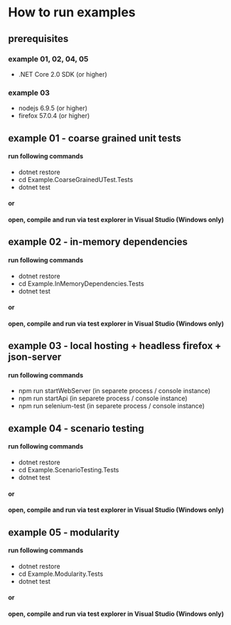 # How to run examples

## prerequisites

### example 01, 02, 04, 05
* .NET Core 2.0 SDK (or higher)

### example 03
* nodejs  6.9.5 (or higher)
* firefox 57.0.4 (or higher)

## example 01 - coarse grained unit tests
#### run following commands
* dotnet restore
* cd Example.CoarseGrainedUTest.Tests 
* dotnet test
#### or
#### open, compile and run via test explorer in Visual Studio (Windows only)

## example 02 - in-memory dependencies
#### run following commands
* dotnet restore
* cd Example.InMemoryDependencies.Tests
* dotnet test
#### or
#### open, compile and run via test explorer in Visual Studio (Windows only)

## example 03 - local hosting + headless firefox + json-server
#### run following commands
* npm run startWebServer (in separete process / console instance)
* npm run startApi (in separete process / console instance)
* npm run selenium-test (in separete process / console instance)

## example 04 - scenario testing
#### run following commands
* dotnet restore
* cd Example.ScenarioTesting.Tests
* dotnet test
#### or
#### open, compile and run via test explorer in Visual Studio (Windows only)

## example 05 - modularity
#### run following commands
* dotnet restore
* cd Example.Modularity.Tests
* dotnet test
#### or
#### open, compile and run via test explorer in Visual Studio (Windows only)